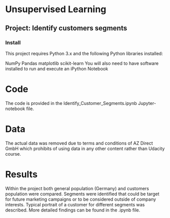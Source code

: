 # Unsupervised Learning
## Project: Identify customers segments
### Install
This project requires Python 3.x and the following Python libraries installed:

NumPy
Pandas
matplotlib
scikit-learn
You will also need to have software installed to run and execute an iPython Notebook

# Code
The code is provided in the Identify_Customer_Segments.ipynb Jupyter-notebook file.

# Data
The actual data was removed due to terms and conditions of AZ Direct GmbH which prohibits of using data in any other content rather than Udacity course.

# Results
Within the project both general population (Germany) and customers population were compared. Segments were identified that could be target for future marketing campaigns or to be considered outside of company interests. Typical portrait of a customer for different segments was described. More detailed findings can be found in the .ipynb file.
